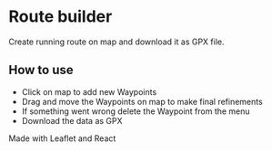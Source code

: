 # Route builder

Create running route on map and download it as GPX file.

## How to use

* Click on map to add new Waypoints
* Drag and move the Waypoints on map to make final refinements
* If something went wrong delete the Waypoint from the menu
* Download the data as GPX

Made with Leaflet and React
